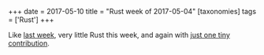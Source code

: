 +++
date = 2017-05-10
title = "Rust week of 2017-05-04"
[taxonomies]
tags = ['Rust']
+++

Like [last week], very little Rust this week, and again with [just one
tiny contribution].

  [last week]: http://tshepang.net/rust-week-of-2017-04-27
  [just one tiny contribution]: https://github.com/rust-lang/rust/pull/41896
